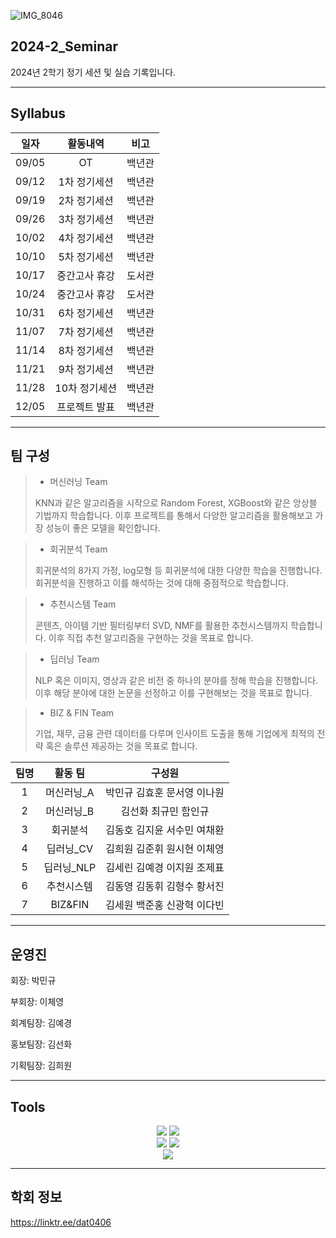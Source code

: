 ![IMG_8046](https://github.com/user-attachments/assets/54501be1-ad30-4148-b94e-281ade1aef72)

## 2024-2_Seminar
2024년 2학기 정기 세션 및 실습 기록입니다.

***
## Syllabus

|**일자**|**활동내역**|**비고**|
|:---:|:---:|:---:|
|09/05|OT|백년관|
|09/12|1차 정기세션|백년관|
|09/19|2차 정기세션|백년관|
|09/26|3차 정기세션|백년관|
|10/02|4차 정기세션|백년관|
|10/10|5차 정기세션|백년관|
|10/17|중간고사 휴강|도서관|
|10/24|중간고사 휴강|도서관|
|10/31|6차 정기세션|백년관|
|11/07|7차 정기세션|백년관|
|11/14|8차 정기세션|백년관|
|11/21|9차 정기세션|백년관|
|11/28|10차 정기세션|백년관|
|12/05|프로젝트 발표|백년관|

***
## 팀 구성
> * 머신러닝 Team
>
> KNN과 같은 알고리즘을 시작으로 Random Forest, XGBoost와 같은 앙상블 기법까지 학습합니다. 이후 프로젝트를 통해서 다양한 알고리즘을 활용해보고 가장 성능이 좋은 모델을 확인합니다.

> * 회귀분석 Team
> 
> 회귀분석의 8가지 가정, log모형 등 회귀분석에 대한 다양한 학습을 진행합니다. 회귀분석을 진행하고 이를 해석하는 것에 대해 중점적으로 학습합니다.

> * 추천시스템 Team
> 
> 콘텐츠, 아이템 기반 필터링부터 SVD, NMF를 활용한 추천시스템까지 학습합니다. 이후 직접 추천 알고리즘을 구현하는 것을 목표로 합니다.

> * 딥러닝 Team
>
> NLP 혹은 이미지, 영상과 같은 비전 중 하나의 분야를 정해 학습을 진행합니다. 이후 해당 분야에 대한 논문을 선정하고 이를 구현해보는 것을 목표로 합니다.

> * BIZ & FIN Team
>
> 기업, 재무, 금융 관련 데이터를 다루며 인사이트 도출을 통해 기업에게 최적의 전략 혹은 솔루션 제공하는 것을 목표로 합니다.

|팀명|활동 팀|구성원|
|:---:|:---:|:-----------:|
|1|머신러닝_A|박민규 김효훈 문서영 이나원|
|2|머신러닝_B|김선화 최규민 함인규|
|3|회귀분석|김동호 김지윤 서수민 여채환|
|4|딥러닝_CV|김희원 김준휘 원시현 이체영|
|5|딥러닝_NLP|김세린 김예경 이지원 조제표|
|6|추천시스템|김동영 김동휘 김형수 황서진|
|7|BIZ&FIN|김세원 백준홍 신광혁 이다빈|

***
## 운영진
회장: 박민규

부회장: 이체영

회계팀장: 김예경

홍보팀장: 김선화

기획팀장: 김희원
***

## Tools
<div align="center">
	<img src="https://img.shields.io/badge/Python-3776AB?style=flat&logo=Python&logoColor=yellow" />
	<img src="https://img.shields.io/badge/R-276DC3?style=flat&logo=R&logoColor=white" />
</div>

<div align="center">
	<img src="https://img.shields.io/badge/Notion-000000?style=flat&logo=Notion&logoColor=white" />
	<img src="https://img.shields.io/badge/Slack-4A154B?style=flat&logo=Slack&logoColor=orange" />
</div>

<div align="center">
	<img src="https://img.shields.io/badge/Github-181717?style=flat&logo=Github&logoColor=white" />
</div>

***
## 학회 정보
https://linktr.ee/dat0406
